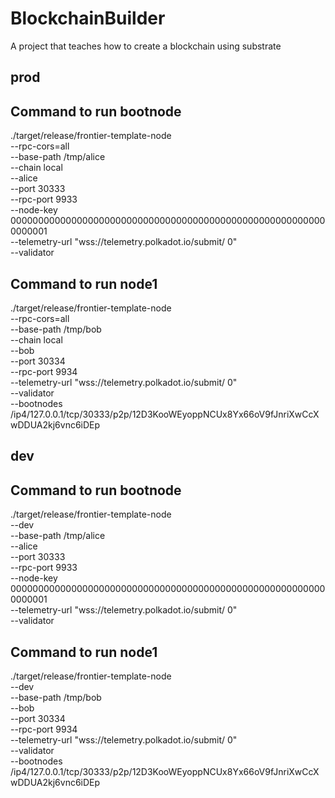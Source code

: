 # BlockchainBuilder
A project that teaches how to create a blockchain using substrate
## prod

## Command to run bootnode
./target/release/frontier-template-node \
--rpc-cors=all \
--base-path /tmp/alice \
--chain local \
--alice \
--port 30333 \
--rpc-port 9933 \
--node-key 0000000000000000000000000000000000000000000000000000000000000001 \
--telemetry-url "wss://telemetry.polkadot.io/submit/ 0" \
--validator

## Command to run node1
./target/release/frontier-template-node \
--rpc-cors=all \
--base-path /tmp/bob \
--chain local \
--bob \
--port 30334 \
--rpc-port 9934 \
--telemetry-url "wss://telemetry.polkadot.io/submit/ 0" \
--validator \
--bootnodes /ip4/127.0.0.1/tcp/30333/p2p/12D3KooWEyoppNCUx8Yx66oV9fJnriXwCcXwDDUA2kj6vnc6iDEp

## dev

## Command to run bootnode
./target/release/frontier-template-node \
--dev \
--base-path /tmp/alice \
--alice \
--port 30333 \
--rpc-port 9933 \
--node-key 0000000000000000000000000000000000000000000000000000000000000001 \
--telemetry-url "wss://telemetry.polkadot.io/submit/ 0" \
--validator

## Command to run node1
./target/release/frontier-template-node \
--dev \
--base-path /tmp/bob \
--bob \
--port 30334 \
--rpc-port 9934 \
--telemetry-url "wss://telemetry.polkadot.io/submit/ 0" \
--validator \
--bootnodes /ip4/127.0.0.1/tcp/30333/p2p/12D3KooWEyoppNCUx8Yx66oV9fJnriXwCcXwDDUA2kj6vnc6iDEp
